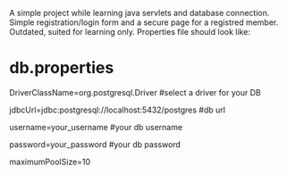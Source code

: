 A simple project while learning java servlets and database connection.
Simple registration/login form and a secure page for a registred member. Outdated, suited for learning only.
Properties file should look like:
# db.properties

DriverClassName=org.postgresql.Driver #select a driver for your DB

jdbcUrl=jdbc:postgresql://localhost:5432/postgres #db url

username=your_username #your db username

password=your_password #your db password

maximumPoolSize=10
